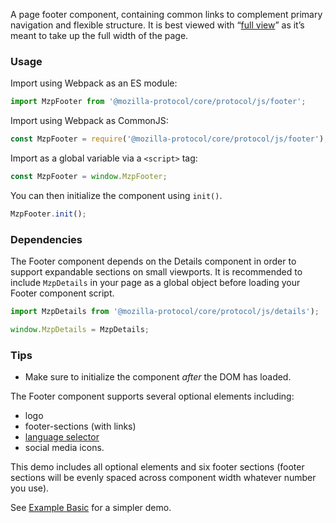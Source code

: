 A page footer component, containing common links to complement primary navigation
and flexible structure. It is best viewed with “[full view](/components/preview/footer)”
as it’s meant to take up the full width of the page.

### Usage

Import using Webpack as an ES module:

```javascript
import MzpFooter from '@mozilla-protocol/core/protocol/js/footer';
```

Import using Webpack as CommonJS:

```javascript
const MzpFooter = require('@mozilla-protocol/core/protocol/js/footer');
```

Import as a global variable via a `<script>` tag:

```javascript
const MzpFooter = window.MzpFooter;
```

You can then initialize the component using `init()`.

```javascript
MzpFooter.init();
```

### Dependencies

The Footer component depends on the Details component in order to support expandable sections on small viewports.
It is recommended to include `MzpDetails` in your page as a global object before loading your Footer component script.

```javascript
import MzpDetails from '@mozilla-protocol/core/protocol/js/details');

window.MzpDetails = MzpDetails;
```

### Tips

- Make sure to initialize the component *after* the DOM has loaded.

The Footer component supports several optional elements including:

- logo
- footer-sections (with links)
- [language selector](language-switcher)
- social media icons.

This demo includes all optional elements and six footer sections (footer sections
will be evenly spaced across component width whatever number you use).

See [Example Basic](example-basic) for a simpler demo.
